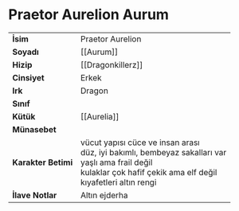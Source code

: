 # Praetor Aurelion Aurum  
|  |  |  
|---|---|  
| **İsim** | Praetor Aurelion |  
| **Soyadı** | [[Aurum]] |  
| **Hizip** | [[Dragonkillerz]] |  
| **Cinsiyet** | Erkek |  
| **Irk** | Dragon |  
| **Sınıf** |  |  
| **Kütük** | [[Aurelia]] |  
| **Münasebet** |  |  
| **Karakter Betimi** | vücut yapısı cüce ve insan arası<br>düz, iyi bakımlı, bembeyaz sakalları var<br>yaşlı ama frail değil<br>kulaklar çok hafif çekik ama elf değil<br>kıyafetleri altın rengi |  
| **İlave Notlar** | Altın ejderha |  
